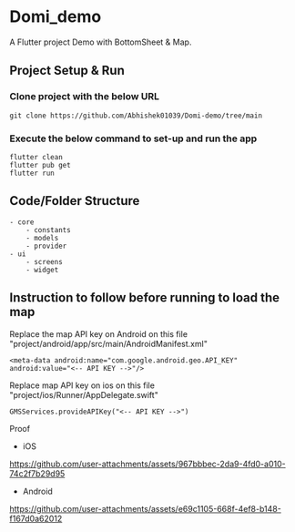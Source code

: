 # Domi_demo

A Flutter project Demo with BottomSheet & Map.

## Project Setup & Run

### Clone project with the below URL

`git clone https://github.com/Abhishek01039/Domi-demo/tree/main`

### Execute the below command to set-up and run the app

```
flutter clean
flutter pub get
flutter run
```

## Code/Folder Structure

```
- core
    - constants
    - models
    - provider
- ui
    - screens
    - widget
```

## Instruction to follow before running to load the map

Replace the map API key on Android on this file "project/android/app/src/main/AndroidManifest.xml"

```
<meta-data android:name="com.google.android.geo.API_KEY"
android:value="<-- API KEY -->"/>
```

Replace map API key on ios on this file "project/ios/Runner/AppDelegate.swift"

```
GMSServices.provideAPIKey("<-- API KEY -->")
```

Proof 

- iOS

https://github.com/user-attachments/assets/967bbbec-2da9-4fd0-a010-74c2f7b29d95

- Android



https://github.com/user-attachments/assets/e69c1105-668f-4ef8-b148-f167d0a62012


